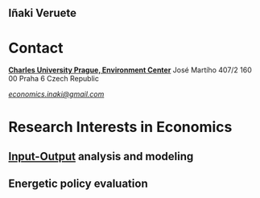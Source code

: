 ## Iñaki Veruete

# Contact

**[Charles University Prague, Environment Center](https://www.czp.cuni.cz/czp/index.php/en/141-about-the-centre/the-environment-center)**
José Martího 407/2
160 00 Praha 6
Czech Republic

[_economics.inaki@gmail.com_](mailto:economics.inaki@gmail.com)

# Research Interests in Economics 

## [Input-Output](https://www.investopedia.com/terms/i/input-output-analysis.asp) analysis and modeling

## Energetic policy evaluation




